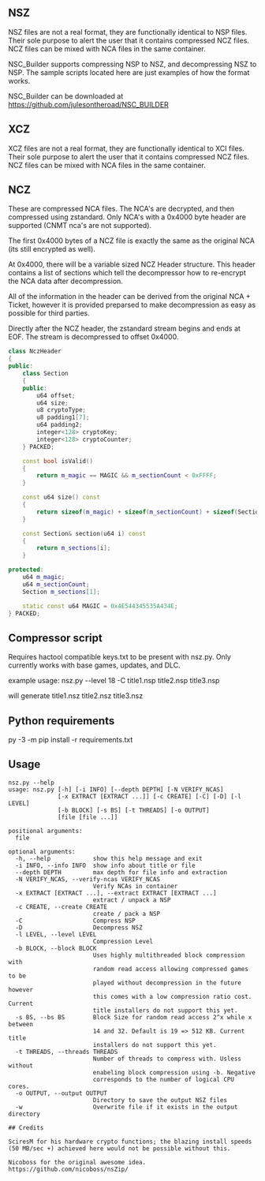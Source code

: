 ## NSZ
NSZ files are not a real format, they are functionally identical to NSP files.  Their sole purpose to alert the user that it contains compressed NCZ files.  NCZ files can be mixed with NCA files in the same container.

NSC_Builder supports compressing NSP to NSZ, and decompressing NSZ to NSP.  The sample scripts located here are just examples of how the format works.

NSC_Builder can be downloaded at https://github.com/julesontheroad/NSC_BUILDER

## XCZ
XCZ files are not a real format, they are functionally identical to XCI files.  Their sole purpose to alert the user that it contains compressed NCZ files.  NCZ files can be mixed with NCA files in the same container.

## NCZ

These are compressed NCA files.  The NCA's are decrypted, and then compressed using zstandard.  Only NCA's with a 0x4000 byte header are supported (CNMT nca's are not supported).

The first 0x4000 bytes of a NCZ file is exactly the same as the original NCA (its still encrypted as well).

At 0x4000, there will be a variable sized NCZ Header structure.  This header contains a list of sections which tell the decompressor how to re-encrypt the NCA data after decompression.

All of the information in the header can be derived from the original NCA + Ticket, however it is provided preparsed to make decompression as easy as possible for third parties.

Directly after the NCZ header, the zstandard stream begins and ends at EOF.  The stream is decompressed to offset 0x4000.

```cpp
class NczHeader
{
public:
	class Section
	{
	public:
		u64 offset;
		u64 size;
		u8 cryptoType;
		u8 padding1[7];
		u64 padding2;
		integer<128> cryptoKey;
		integer<128> cryptoCounter;
	} PACKED;

	const bool isValid()
	{
		return m_magic == MAGIC && m_sectionCount < 0xFFFF;
	}

	const u64 size() const
	{
		return sizeof(m_magic) + sizeof(m_sectionCount) + sizeof(Section) * m_sectionCount;
	}

	const Section& section(u64 i) const
	{
		return m_sections[i];
	}

protected:
	u64 m_magic;
	u64 m_sectionCount;
	Section m_sections[1];

	static const u64 MAGIC = 0x4E544345535A434E;
} PACKED;
```


## Compressor script

Requires hactool compatible keys.txt to be present with nsz.py.  Only currently works with base games, updates, and DLC.

example usage:
nsz.py --level 18 -C title1.nsp title2.nsp title3.nsp

will generate title1.nsz title2.nsz title3.nsz

## Python requirements

py -3 -m pip install -r requirements.txt

## Usage
```
nsz.py --help
usage: nsz.py [-h] [-i INFO] [--depth DEPTH] [-N VERIFY_NCAS]
              [-x EXTRACT [EXTRACT ...]] [-c CREATE] [-C] [-D] [-l LEVEL]
              [-b BLOCK] [-s BS] [-t THREADS] [-o OUTPUT]
              [file [file ...]]

positional arguments:
  file

optional arguments:
  -h, --help            show this help message and exit
  -i INFO, --info INFO  show info about title or file
  --depth DEPTH         max depth for file info and extraction
  -N VERIFY_NCAS, --verify-ncas VERIFY_NCAS
                        Verify NCAs in container
  -x EXTRACT [EXTRACT ...], --extract EXTRACT [EXTRACT ...]
                        extract / unpack a NSP
  -c CREATE, --create CREATE
                        create / pack a NSP
  -C                    Compress NSP
  -D                    Decompress NSZ
  -l LEVEL, --level LEVEL
                        Compression Level
  -b BLOCK, --block BLOCK
                        Uses highly multithreaded block compression with
                        random read access allowing compressed games to be
                        played without decompression in the future however
                        this comes with a low compression ratio cost. Current
                        title installers do not support this yet.
  -s BS, --bs BS        Block Size for random read access 2^x while x between
                        14 and 32. Default is 19 => 512 KB. Current title
                        installers do not support this yet.
  -t THREADS, --threads THREADS
                        Number of threads to compress with. Usless without
                        enabeling block compression using -b. Negative
                        corresponds to the number of logical CPU cores.
  -o OUTPUT, --output OUTPUT
                        Directory to save the output NSZ files
  -w                    Overwrite file if it exists in the output directory

## Credits

SciresM for his hardware crypto functions; the blazing install speeds (50 MB/sec +) achieved here would not be possible without this.

Nicoboss for the original awesome idea.  https://github.com/nicoboss/nsZip/
